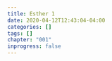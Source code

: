 ```yaml
---
title: Esther 1
date: 2020-04-12T12:43:04-04:00
categories: []
tags: []
chapter: "001"
inprogress: false
---
```


